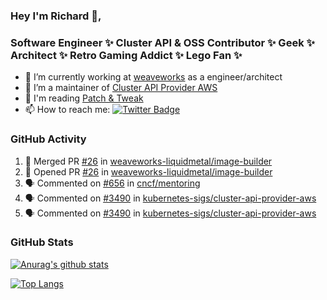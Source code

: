 ### Hey I'm Richard 👋, 

<h3 align="left">Software Engineer ✨ Cluster API & OSS Contributor ✨ Geek ✨ Architect ✨ Retro Gaming Addict ✨ Lego Fan ✨</h3>

- 🔭 I’m currently working at [weaveworks](https://github.com/weaveworks) as a engineer/architect
- 👯 I’m a maintainer of [Cluster API Provider AWS](https://github.com/kubernetes-sigs/cluster-api-provider-aws)
- 💬 I'm reading [Patch & Tweak](https://bjooks.com/products/patch-tweak-exploring-modular-synthesis)
- 📫 How to reach me: [![Twitter Badge](https://img.shields.io/badge/-@fruit_case-00acee?style=flat&logo=Twitter&logoColor=white)](https://twitter.com/intent/follow?screen_name=fruit_case "Follow on Twitter")

### GitHub Activity 

<!--START_SECTION:activity-->
1. 🎉 Merged PR [#26](https://github.com/weaveworks-liquidmetal/image-builder/pull/26) in [weaveworks-liquidmetal/image-builder](https://github.com/weaveworks-liquidmetal/image-builder)
2. 💪 Opened PR [#26](https://github.com/weaveworks-liquidmetal/image-builder/pull/26) in [weaveworks-liquidmetal/image-builder](https://github.com/weaveworks-liquidmetal/image-builder)
3. 🗣 Commented on [#656](https://github.com/cncf/mentoring/issues/656) in [cncf/mentoring](https://github.com/cncf/mentoring)
4. 🗣 Commented on [#3490](https://github.com/kubernetes-sigs/cluster-api-provider-aws/issues/3490) in [kubernetes-sigs/cluster-api-provider-aws](https://github.com/kubernetes-sigs/cluster-api-provider-aws)
5. 🗣 Commented on [#3490](https://github.com/kubernetes-sigs/cluster-api-provider-aws/issues/3490) in [kubernetes-sigs/cluster-api-provider-aws](https://github.com/kubernetes-sigs/cluster-api-provider-aws)
<!--END_SECTION:activity-->

### GitHub Stats

[![Anurag's github stats](https://github-readme-stats.vercel.app/api?username=richardcase&count_private=true&show_icons=true)](https://github.com/anuraghazra/github-readme-stats)

[![Top Langs](https://github-readme-stats.vercel.app/api/top-langs/?username=richardcase&hide=html&layout=compact)](https://github.com/anuraghazra/github-readme-stats)
